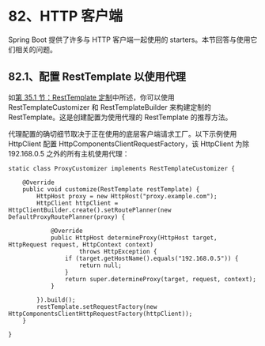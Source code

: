 # 82、HTTP 客户端

Spring Boot 提供了许多与 HTTP 客户端一起使用的 starters。本节回答与使用它们相关的问题。

## 82.1、配置 RestTemplate 以使用代理

如[第 35.1 节：RestTemplate 定制](https://docs.spring.io/spring-boot/docs/2.1.6.RELEASE/reference/html/boot-features-resttemplate.html#boot-features-resttemplate-customization)中所述，你可以使用 RestTemplateCustomizer 和 RestTemplateBuilder 来构建定制的 RestTemplate。这是创建配置为使用代理的 RestTemplate 的推荐方法。

代理配置的确切细节取决于正在使用的底层客户端请求工厂。以下示例使用 HttpClient 配置 HttpComponentsClientRequestFactory，该 HttpClient 为除 192.168.0.5 之外的所有主机使用代理：
```
static class ProxyCustomizer implements RestTemplateCustomizer {

    @Override
    public void customize(RestTemplate restTemplate) {
        HttpHost proxy = new HttpHost("proxy.example.com");
        HttpClient httpClient = HttpClientBuilder.create().setRoutePlanner(new DefaultProxyRoutePlanner(proxy) {

            @Override
            public HttpHost determineProxy(HttpHost target, HttpRequest request, HttpContext context)
                    throws HttpException {
                if (target.getHostName().equals("192.168.0.5")) {
                    return null;
                }
                return super.determineProxy(target, request, context);
            }

        }).build();
        restTemplate.setRequestFactory(new HttpComponentsClientHttpRequestFactory(httpClient));
    }

}
```